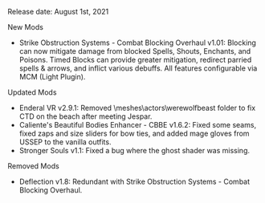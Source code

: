 
Release date: August 1st, 2021

New Mods
- Strike Obstruction Systems - Combat Blocking Overhaul v1.01: Blocking can now mitigate damage from blocked Spells, Shouts, Enchants, and Poisons. Timed Blocks can provide greater mitigation, redirect parried spells & arrows, and inflict various debuffs. All features configurable via MCM (Light Plugin).

Updated Mods
- Enderal VR v2.9.1:  Removed \meshes\actors\werewolfbeast folder to fix CTD on the beach after meeting Jespar.  
- Caliente's Beautiful Bodies Enhancer - CBBE v1.6.2: Fixed some seams, fixed zaps and size sliders for bow ties, and added mage gloves from USSEP to the vanilla outfits.
- Stronger Souls v1.1: Fixed a bug where the ghost shader was missing.

Removed Mods
- Deflection v1.8:  Redundant with Strike Obstruction Systems - Combat Blocking Overhaul.
